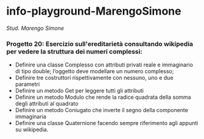 # info-playground-MarengoSimone

_Stud. Marengo Simone_

### Progetto 20: Esercizio sull'ereditarietà consultando wikipedia per vedere la struttura dei numeri complessi:
- Definire una classe Complesso con attributi privati reale e immaginario di tipo double; l’oggetto deve modellare un
 numero complesso;
- Definire tre costruttori rispettivamente con nessuno, uno e due parametri
- Definire un metodo Get per leggere tutti gli attributi
- Definire un metodo Modulo che rende la radice quadrata della somma degli
  attributi al quadrato
- Definire un metodo Coniugato che inverte il segno della componente immaginaria
- Definire una classe Quaternione facendo sempre riferimento agli appunti su wikipedia.